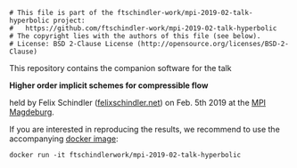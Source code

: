 ```
# This file is part of the ftschindler-work/mpi-2019-02-talk-hyperbolic project:
#   https://github.com/ftschindler-work/mpi-2019-02-talk-hyperbolic
# The copyright lies with the authors of this file (see below).
# License: BSD 2-Clause License (http://opensource.org/licenses/BSD-2-Clause)
```

This repository contains the companion software for the talk

  __Higher order implicit schemes for compressible flow__

held by Felix Schindler ([felixschindler.net](http://felixschindler.net)) on
Feb. 5th 2019 at the [MPI Magdeburg](https://www.mpi-magdeburg.mpg.de/csc/seminare/csc/2018).

If you are interested in reproducing the results, we recommend to use the
accompanying [docker image](https://cloud.docker.com/u/ftschindlerwork/repository/docker/ftschindlerwork/mpi-2019-02-talk-hyperbolic):

```
docker run -it ftschindlerwork/mpi-2019-02-talk-hyperbolic
```
